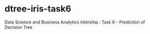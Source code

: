 # dtree-iris-task6
Data Science and Business Analytics Intership : Task 6 -
Prediction of Decision Tree 
